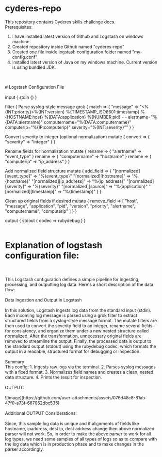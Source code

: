 # cyderes-repo
This repository contains Cyderes skills challenge docs.
<br>
Prerequisites:
<br>
1. I have installed latest version of Github and Logstash on windows machine.
2. Created repository inside Github named "cyderes-repo"
3. Created one file inside logstash configuration folder named "my-config.conf"
4. Installed latest version of Java on my windows machine. Current version is using bundled JDK.
<br>
<br>
# Logstash Configuration File
<br>
<br>
input {
  stdin {}
}

filter {
  Parse syslog-style message
  grok {
    match => {
      "message" => "<%{INT:priority}>%{INT:version} %{TIMESTAMP_ISO8601:timestamp} %{HOSTNAME:host} %{DATA:application} %{NUMBER:pid} - - alertname=\"%{DATA:alertname}\" computername=\"%{DATA:computername}\" computerip=\"%{IP:computerip}\" severity=\"%{INT:severity}\""
    }
  }

  Convert severity to integer (optional normalization)
  mutate {
    convert => { "severity" => "integer" }
  }

  Rename fields for normalization
  mutate {
    rename => { "alertname"     => "event_type" }
    rename => { "computername"  => "hostname" }
    rename => { "computerip"    => "ip_address" }
  }

  Add normalized field structure
  mutate {
    add_field => {
      "[normalized][event_type]" => "%{event_type}"
      "[normalized][hostname]"   => "%{hostname}"
      "[normalized][ip_address]" => "%{ip_address}"
      "[normalized][severity]"   => "%{severity}"
      "[normalized][source]"     => "%{application}"
      "[normalized][timestamp]"  => "%{timestamp}"
    }
  }

  Clean up original fields if desired
  mutate {
    remove_field => [ "host", "message", "application", "pid", "version", "priority", "alertname", "computername", "computerip" ]
  }
}

output {
  stdout {
    codec => rubydebug
  }
}
<br>
<br>
# Explanation of logstash configuration file:
<br>
<br>
This Logstash configuration defines a simple pipeline for ingesting, processing, and outputting log data. Here's a short description of the data flow:
<br>
<br>
Data Ingestion and Output in Logstash
<br>
<br>
In this solution, Logstash ingests log data from the standard input (stdin). Each incoming log message is parsed using a grok filter to extract structured fields from a syslog-style message format. The mutate filters are then used to convert the severity field to an integer, rename several fields for consistency, and organize them under a new nested structure called normalized. After the transformation, unnecessary original fields are removed to streamline the output. Finally, the processed data is output to the standard output (stdout) using the rubydebug codec, which formats the output in a readable, structured format for debugging or inspection.
<br>
<br>
Summary
<br>
This config:
1. Ingests raw logs via the terminal.
2. Parses syslog messages with a fixed format.
3. Normalizes field names and creates a clean, nested data structure.
4. Prints the result for inspection.
<br>
<br>
 OUTPUT:
<br>
<br>
![image](https://github.com/user-attachments/assets/076d48c8-81ab-47f0-a73f-687052dbc535)
<br>
<br>
 Additional OUTPUT Considerations:
<br>
<br>
Since, this sample log data is unique and if alignments of fields like hostname, ipaddress, dest ip, dest address change then above normalized parser will not work. So, in order to make the above parser to work for all log types, we need some samples of all types of logs so as to compare with the log data which is in production phase and to make changes in the parser accordingly. 






